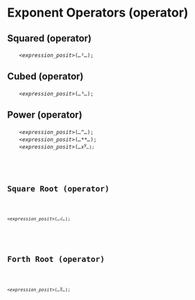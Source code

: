 # Exponent Operators (operator)

<a name="squared"></a>
## Squared (operator)
&nbsp;&nbsp;&nbsp;&nbsp;&nbsp;&nbsp; *`<expression_posit>`*`(`*`…`*`²`*`…`*`);`

<a name="cubed"></a>
## Cubed (operator)
&nbsp;&nbsp;&nbsp;&nbsp;&nbsp;&nbsp; *`<expression_posit>`*`(`*`…`*`³`*`…`*`);`

<a name="power"></a>
## Power (operator)
&nbsp;&nbsp;&nbsp;&nbsp;&nbsp;&nbsp; *`<expression_posit>`*`(`*`…`*`^`*`…`*`);`<br>
&nbsp;&nbsp;&nbsp;&nbsp;&nbsp;&nbsp; *`<expression_posit>`*`(`*`…`*`**`*`…`*`);`<br>
&nbsp;&nbsp;&nbsp;&nbsp;&nbsp;&nbsp; *`<expression_posit>`*`(`*`…`*<code>𝑥<sup>y</sup>*`…`*`);`

<a name="squareroot"></a>
## Square Root (operator)
&nbsp;&nbsp;&nbsp;&nbsp;&nbsp;&nbsp; *`<expression_posit>`*`(`*`…`*`√`*`…`*`);`

<a name="forthroot"></a>
## Forth Root (operator)
&nbsp;&nbsp;&nbsp;&nbsp;&nbsp;&nbsp; *`<expression_posit>`*`(`*`…`*`∛`*`…`*`);`

